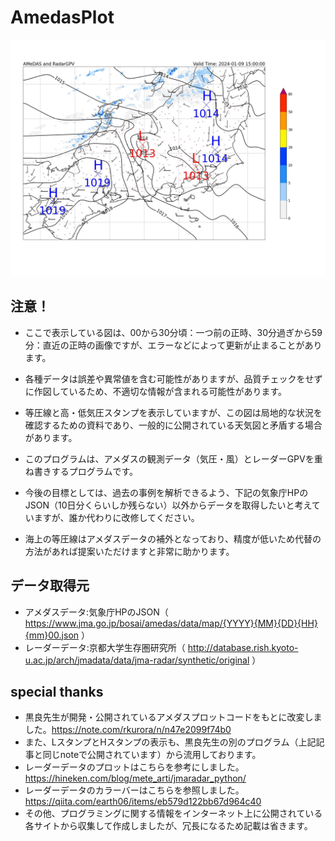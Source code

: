 # AmedasPlot
![最新](latest.jpg)

## 注意！
* ここで表示している図は、00から30分頃：一つ前の正時、30分過ぎから59分：直近の正時の画像ですが、エラーなどによって更新が止まることがあります。
* 各種データは誤差や異常値を含む可能性がありますが、品質チェックをせずに作図しているため、不適切な情報が含まれる可能性があります。
* 等圧線と高・低気圧スタンプを表示していますが、この図は局地的な状況を確認するための資料であり、一般的に公開されている天気図と矛盾する場合があります。

* このプログラムは、アメダスの観測データ（気圧・風）とレーダーGPVを重ね書きするプログラムです。
* 今後の目標としては、過去の事例を解析できるよう、下記の気象庁HPのJSON（10日分くらいしか残らない）以外からデータを取得したいと考えていますが、誰か代わりに改修してください。
* 海上の等圧線はアメダスデータの補外となっており、精度が低いため代替の方法があれば提案いただけますと非常に助かります。

## データ取得元
* アメダスデータ:気象庁HPのJSON（ https://www.jma.go.jp/bosai/amedas/data/map/{YYYY}{MM}{DD}{HH}{mm}00.json ）
* レーダーデータ:京都大学生存圏研究所（ http://database.rish.kyoto-u.ac.jp/arch/jmadata/data/jma-radar/synthetic/original ）

## special thanks
* 黒良先生が開発・公開されているアメダスプロットコードをもとに改変しました。https://note.com/rkurora/n/n47e2099f74b0
* また、LスタンプとHスタンプの表示も、黒良先生の別のプログラム（上記記事と同じnoteで公開されています）から流用しております。
* レーダーデータのプロットはこちらを参考にしました。https://hineken.com/blog/mete_arti/jmaradar_python/
* レーダーデータのカラーバーはこちらを参照しました。https://qiita.com/earth06/items/eb579d122bb67d964c40
* その他、プログラミングに関する情報をインターネット上に公開されている各サイトから収集して作成しましたが、冗長になるため記載は省きます。
